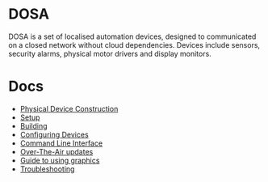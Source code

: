 DOSA
====
DOSA is a set of localised automation devices, designed to communicated on a closed network without cloud dependencies.
Devices include sensors, security alarms, physical motor drivers and display monitors.

Docs
====
* [Physical Device Construction](docs/Construction.md)
* [Setup](docs/Setup.md)
* [Building](docs/Building.md)
* [Configuring Devices](docs/Configuring.md)
* [Command Line Interface](docs/CLI.md)
* [Over-The-Air updates](docs/OTA.md)
* [Guide to using graphics](docs/Graphics.md)
* [Troubleshooting](docs/Troubleshooting.md)
